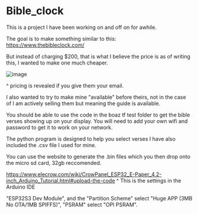 # Bible_clock

This is a project I have been working on and off on for awhile.

The goal is to make something similar to this: https://www.thebibleclock.com/

But instead of charging $200, that is what I believe the price is as of writing this, I wanted to make one much cheaper.

![image](https://github.com/user-attachments/assets/e1512bc1-f9e2-4828-8041-c070e58c6b9f)

^ pricing is revealed if you give them your email.

I also wanted to try to make mine "available" before theirs, not in the case of I am actively selling them but meaning the guide is available.

You should be able to use the code in the boaz tf test folder to get the bible verses showing up on your display. You will need to add your own wifi and password to get it to work on your network.

The python program is designed to help you select verses I have also included the .csv file I used for mine.

You can use the website to generate the .bin files which you then drop onto the micro sd card, 32gb reccomended.



https://www.elecrow.com/wiki/CrowPanel_ESP32_E-Paper_4.2-inch_Arduino_Tutorial.html#upload-the-code
^ This is the settings in the Arduino IDE

"ESP32S3 Dev Module", and the "Partition Scheme" select "Huge APP (3MB No OTA/1MB SPIFFS)", "PSRAM" select "OPI PSRAM".
